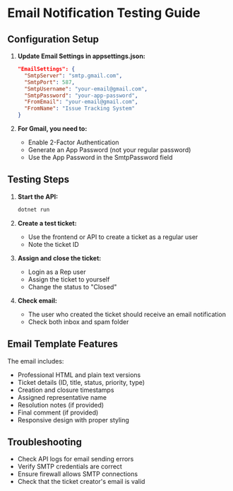 # Email Notification Testing Guide

## Configuration Setup

1. **Update Email Settings in appsettings.json:**

   ```json
   "EmailSettings": {
     "SmtpServer": "smtp.gmail.com",
     "SmtpPort": 587,
     "SmtpUsername": "your-email@gmail.com",
     "SmtpPassword": "your-app-password",
     "FromEmail": "your-email@gmail.com",
     "FromName": "Issue Tracking System"
   }
   ```

2. **For Gmail, you need to:**
   - Enable 2-Factor Authentication
   - Generate an App Password (not your regular password)
   - Use the App Password in the SmtpPassword field

## Testing Steps

1. **Start the API:**

   ```bash
   dotnet run
   ```

2. **Create a test ticket:**

   - Use the frontend or API to create a ticket as a regular user
   - Note the ticket ID

3. **Assign and close the ticket:**

   - Login as a Rep user
   - Assign the ticket to yourself
   - Change the status to "Closed"

4. **Check email:**
   - The user who created the ticket should receive an email notification
   - Check both inbox and spam folder

## Email Template Features

The email includes:

- Professional HTML and plain text versions
- Ticket details (ID, title, status, priority, type)
- Creation and closure timestamps
- Assigned representative name
- Resolution notes (if provided)
- Final comment (if provided)
- Responsive design with proper styling

## Troubleshooting

- Check API logs for email sending errors
- Verify SMTP credentials are correct
- Ensure firewall allows SMTP connections
- Check that the ticket creator's email is valid
